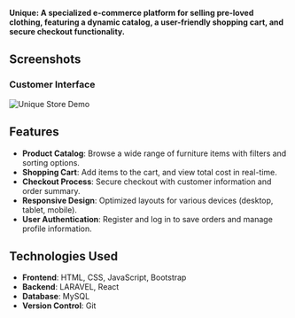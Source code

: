 **Unique: A specialized e-commerce platform for selling pre-loved clothing, featuring a dynamic catalog, a user-friendly shopping cart, and secure checkout functionality.**
## Screenshots

### Customer Interface

![Unique Store Demo](https://github.com/user-attachments/assets/UniqueStore.gif)


## Features
- **Product Catalog**: Browse a wide range of furniture items with filters and sorting options.
- **Shopping Cart**: Add items to the cart, and view total cost in real-time.
- **Checkout Process**: Secure checkout with customer information and order summary.
- **Responsive Design**: Optimized layouts for various devices (desktop, tablet, mobile).
- **User Authentication**: Register and log in to save orders and manage profile information.

## Technologies Used
- **Frontend**: HTML, CSS, JavaScript, Bootstrap
- **Backend**: LARAVEL, React 
- **Database**: MySQL
- **Version Control**: Git
